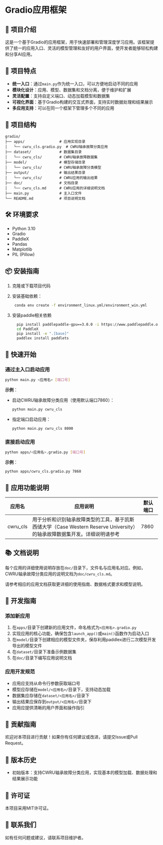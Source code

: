 # Gradio应用框架

## 📖 项目介绍

这是一个基于Gradio的应用框架，用于快速部署和管理深度学习应用。该框架提供了统一的应用入口、灵活的模型管理和友好的用户界面，使开发者能够轻松构建和分享AI应用。

## 🚀 项目特点

- **统一入口**：通过`main.py`作为统一入口，可以方便地启动不同的应用
- **模块化设计**：应用、模型、数据集和文档分离，便于维护和扩展
- **灵活配置**：支持自定义端口、动态加载模型和数据集
- **可视化界面**：基于Gradio构建的交互式界面，支持实时数据处理和结果展示
- **多应用支持**：可以在同一个框架下管理多个不同的应用

## 📁 项目结构

```
gradio/
├── apps/                # 应用实现目录
│   └── cwru_cls.gradio.py  # CWRU轴承故障分类应用
├── dataset/             # 数据集目录
│   └── cwru_cls/        # CWRU轴承故障数据集
├── model/               # 模型存储目录
│   └── cwru_cls/        # CWRU轴承故障分类模型
├── output/              # 输出结果目录
│   └── cwru_cls/        # CWRU应用的输出结果
├── doc/                 # 文档目录
│   └── cwru_cls.md      # CWRU应用的详细说明文档
├── main.py              # 主入口文件
└── README.md            # 项目说明文档
```

## 🛠️ 环境要求

- Python 3.10 
- Gradio
- PaddleX
- Pandas
- Matplotlib
- PIL (Pillow)

## 📦 安装指南

1. 克隆或下载项目代码

2. 安装基础依赖：
   ```bash
    conda env create -f environment_linux.yml/environment_win.yml
   ```
3. 安装paddle相关依赖
    ```bash
      pip install paddlepaddle-gpu==3.0.0 -i https://www.paddlepaddle.org.cn/packages/stable/cu118/
      cd PaddleX
      pip install -e ".[base]"
      paddlex install paddlets
    ```
## 🚀 快速开始

### 通过主入口启动应用

```bash
python main.py <应用名> [端口号]
```

**示例**：
- 启动CWRU轴承故障分类应用（使用默认端口7860）：
  ```bash
  python main.py cwru_cls
  ```
- 指定端口启动应用：
  ```bash
  python main.py cwru_cls 8000
  ```

### 直接启动应用

```bash
python apps/<应用名>.gradio.py [端口号]
```

**示例**：
```bash
python apps/cwru_cls.gradio.py 7860
```

## 📱 应用功能说明

| 应用名 | 应用说明 | 默认端口 |
|-------|---------|---------|
| cwru_cls | 用于分析和识别轴承故障类型的工具，基于凯斯西储大学（Case Western Reserve University）的轴承故障数据集开发。详细说明请参考 <mcfile name="cwru_cls.md" path="doc/cwru_cls.md"></mcfile> | 7860 |


## 📚 文档说明

每个应用的详细使用说明存放在`doc/`目录下，文件名与应用名对应。例如，CWRU轴承故障分类应用的说明文档为`doc/cwru_cls.md`。

请参考相应的应用文档获取更详细的使用指南、数据格式要求和模型说明。

## 🔧 开发指南

### 添加新应用

1. 在`apps/`目录下创建新的应用文件，命名格式为`<应用名>.gradio.py`
2. 实现应用的核心功能，确保包含`launch_app()`或`main()`函数作为启动入口
3. 在`model/`目录下创建相应的模型文件夹，保存利用paddlex进行二次模型开发导出的模型文件
4. 在`dataset/`目录下准备示例数据集
5. 在`doc/`目录下编写应用说明文档

### 应用开发规范

- 应用应支持从命令行参数获取端口号
- 模型应存储在`model/<应用名>/`目录下，支持动态加载
- 数据集应存储在`dataset/<应用名>/`目录下
- 输出结果应保存到`output/<应用名>/`目录下
- 应用应提供清晰的用户界面和操作指引

## 🤝 贡献指南

欢迎对本项目进行贡献！如果你有任何建议或改进，请提交Issue或Pull Request。

## 📝 版本历史

- 初始版本：支持CWRU轴承故障分类应用，实现基本的模型加载、数据处理和结果展示功能

## 📄 许可证

本项目采用MIT许可证。

## 📧 联系我们

如有任何问题或建议，请联系项目维护者。